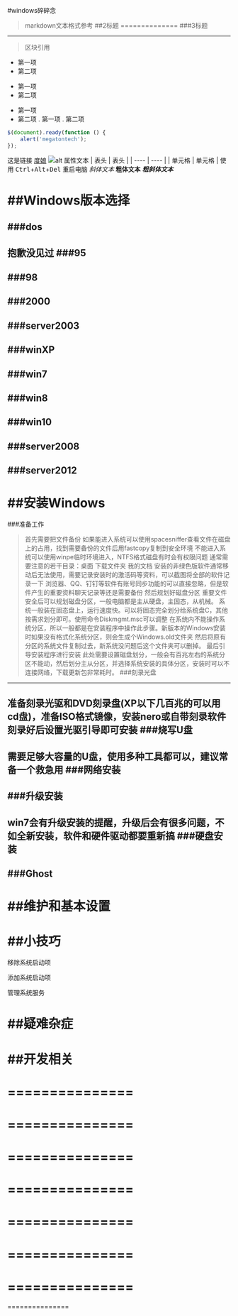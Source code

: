 #windows碎碎念

>markdown文本格式参考
##2标题
==============
###3标题
-------------
> 区块引用
* 第一项
* 第二项
+ 第一项
+ 第二项
- 第一项
- 第二项
. 第一项
. 第二项
```javascript
$(document).ready(function () {
    alert('megatontech');
});
```
这是链接 [度娘](https://www.baidu.com)
![alt 属性文本](图片地址 "可选标题")
|  表头   | 表头  |
|  ----   | ----  |
| 单元格  | 单元格 |
使用 <kbd>Ctrl</kbd>+<kbd>Alt</kbd>+<kbd>Del</kbd> 重启电脑
*斜体文本*
**粗体文本**
***粗斜体文本***

##Windows版本选择
===============
###dos
---------------
抱歉没见过
###95
---------------
###98
---------------
###2000
---------------
###server2003
---------------
###winXP
---------------
###win7
---------------

###win8
---------------
###win10
---------------
###server2008
---------------
###server2012
---------------
##安装Windows
===============
###准备工作
>首先需要把文件备份
如果能进入系统可以使用spacesniffer查看文件在磁盘上的占用，找到需要备份的文件后用fastcopy复制到安全环境
不能进入系统可以使用winpe临时环境进入，NTFS格式磁盘有时会有权限问题
通常需要注意的若干目录：桌面 下载文件夹 我的文档
安装的非绿色版软件通常移动后无法使用，需要记录安装时的激活码等资料，可以截图将全部的软件记录一下
浏览器、QQ、钉钉等软件有账号同步功能的可以直接忽略，但是软件产生的重要资料聊天记录等还是需要备份
>然后规划好磁盘分区
重要文件安全后可以规划磁盘分区，一般电脑都是主从硬盘，主固态，从机械。
系统一般装在固态盘上，运行速度快。可以将固态完全划分给系统盘C，其他按需求划分即可。使用命令Diskmgmt.msc可以调整
在系统内不能操作系统分区，所以一般都是在安装程序中操作此步骤。新版本的Windows安装时如果没有格式化系统分区，则会生成个Windows.old文件夹
然后将原有分区的系统文件复制过去，新系统没问题后这个文件夹可以删掉。
>最后引导安装程序进行安装
此处需要设置磁盘划分，一般会有百兆左右的系统分区不能动，然后划分主从分区，并选择系统安装的具体分区，安装时可以不连接网络，下载更新包非常耗时。
###刻录光盘
---------------
准备刻录光驱和DVD刻录盘(XP以下几百兆的可以用cd盘)，准备ISO格式镜像，安装nero或自带刻录软件
刻录好后设置光驱引导即可安装
###烧写U盘
---------------
需要足够大容量的U盘，使用多种工具都可以，建议常备一个救急用
###网络安装
---------------

###升级安装
---------------
win7会有升级安装的提醒，升级后会有很多问题，不如全新安装，软件和硬件驱动都要重新搞
###硬盘安装
---------------
###Ghost
---------------
##维护和基本设置
===============
##小技巧
===============
移除系统启动项

添加系统启动项

管理系统服务

##疑难杂症
===============
##开发相关
===============

===============
===============
===============
===============
===============
===============
===============
===============
===============
===============
===============
===============
===============
===============
===============